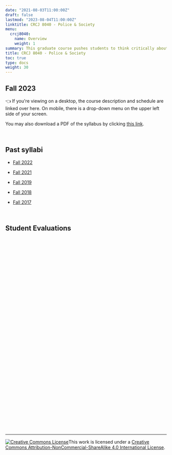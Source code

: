```yaml
---
date: "2021-08-03T11:00:00Z"
draft: false
lastmod: "2023-08-04T11:00:00Z"
linktitle: CRCJ 8040 - Police & Society
menu:
  crcj8040:
    name: Overview
    weight: 1
summary: This graduate course pushes students to think critically about the role of policing in U.S. society. For PhD students, this class will help prepare for the SCCJ Systems Comprehensive Exam. 
title: CRCJ 8040 - Police & Society
toc: true
type: docs
weight: 30
---
```


## Fall 2023

👈 If you're viewing on a desktop, the course description and schedule are linked over here. On mobile, there is a drop-down menu on the upper left side of your screen. 

You may also download a PDF of the syllabus by clicking [this link](crcj8040-syllabus-fall23.pdf).

</br>

## Past syllabi

* [Fall 2022](crcj8040-syllabus-fall22.pdf)

* [Fall 2021](crcj8040-syllabus-fall21.pdf)

* [Fall 2019](crcj8040-syllabus-fall19.pdf)

* [Fall 2018](crcj8040-syllabus-fall18.pdf)

* [Fall 2017](crcj8040-syllabus-fall17.pdf)

</br>

## Student Evaluations

<div style="min-height:597px" id="datawrapper-vis-46YOL"><script type="text/javascript" defer src="https://datawrapper.dwcdn.net/46YOL/embed.js" charset="utf-8" data-target="#datawrapper-vis-46YOL"></script><noscript><img src="https://datawrapper.dwcdn.net/46YOL/full.png" alt="" /></noscript></div>

***

<a rel="license" href="http://creativecommons.org/licenses/by-nc-sa/4.0/"><img alt="Creative Commons License" style="border-width:0" src="https://i.creativecommons.org/l/by-nc-sa/4.0/88x31.png" /></a>This work is licensed under a <a rel="license" href="http://creativecommons.org/licenses/by-nc-sa/4.0/">Creative Commons Attribution-NonCommercial-ShareAlike 4.0 International License</a>.
